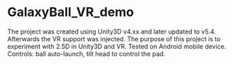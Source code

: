 # GalaxyBall_VR_demo

The project was created using Unity3D v4.xx and later updated to v5.4.
Afterwards the VR support was injected.
The purpose of this project is to experiment with 2.5D in Unity3D and VR. Tested on Android mobile device. Controls: ball auto-launch, tilt head to control the pad.
